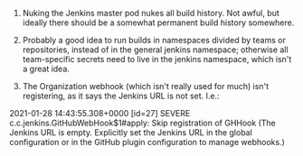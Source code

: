 1. Nuking the Jenkins master pod nukes all build history. Not awful,
but ideally there should be a somewhat permanent build history somewhere.

2. Probably a good idea to run builds in namespaces divided by teams
or repositories, instead of in the general jenkins namespace; otherwise
all team-specific secrets need to live in the jenkins namespace, which
isn't a great idea.

3. The Organization webhook (which isn't really used for much) isn't registering,
as it says the Jenkins URL is not set. I.e.: 

2021-01-28 14:43:55.308+0000 [id=27]	SEVERE	c.c.jenkins.GitHubWebHook$1#apply: Skip registration of GHHook (The Jenkins URL is empty. Explicitly set the Jenkins URL in the global configuration or in the GitHub plugin configuration to manage webhooks.)
